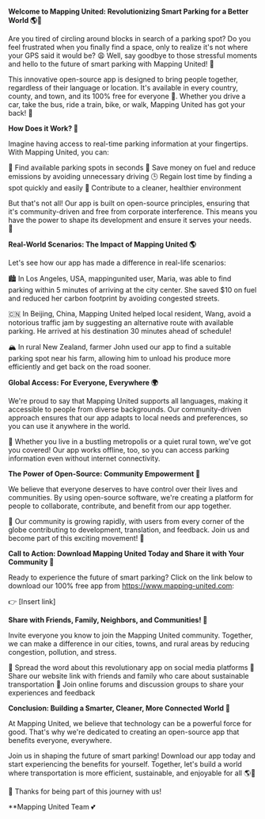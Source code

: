 **Welcome to Mapping United: Revolutionizing Smart Parking for a Better World 🌎🚗**

Are you tired of circling around blocks in search of a parking spot? Do you feel frustrated when you finally find a space, only to realize it's not where your GPS said it would be? 😩 Well, say goodbye to those stressful moments and hello to the future of smart parking with Mapping United! 🚀

This innovative open-source app is designed to bring people together, regardless of their language or location. It's available in every country, county, and town, and its 100% free for everyone 🌟. Whether you drive a car, take the bus, ride a train, bike, or walk, Mapping United has got your back! 👫

**How Does it Work? 🤔**

Imagine having access to real-time parking information at your fingertips. With Mapping United, you can:

📍 Find available parking spots in seconds
💸 Save money on fuel and reduce emissions by avoiding unnecessary driving
🕒 Regain lost time by finding a spot quickly and easily
🌟 Contribute to a cleaner, healthier environment

But that's not all! Our app is built on open-source principles, ensuring that it's community-driven and free from corporate interference. This means you have the power to shape its development and ensure it serves your needs. 🤝

**Real-World Scenarios: The Impact of Mapping United 🌎**

Let's see how our app has made a difference in real-life scenarios:

🏙️ In Los Angeles, USA, mappingunited user, Maria, was able to find parking within 5 minutes of arriving at the city center. She saved $10 on fuel and reduced her carbon footprint by avoiding congested streets.

🇨🇳 In Beijing, China, Mapping United helped local resident, Wang, avoid a notorious traffic jam by suggesting an alternative route with available parking. He arrived at his destination 30 minutes ahead of schedule!

🏔️ In rural New Zealand, farmer John used our app to find a suitable parking spot near his farm, allowing him to unload his produce more efficiently and get back on the road sooner.

**Global Access: For Everyone, Everywhere 🌍**

We're proud to say that Mapping United supports all languages, making it accessible to people from diverse backgrounds. Our community-driven approach ensures that our app adapts to local needs and preferences, so you can use it anywhere in the world.

🌟 Whether you live in a bustling metropolis or a quiet rural town, we've got you covered! Our app works offline, too, so you can access parking information even without internet connectivity.

**The Power of Open-Source: Community Empowerment 🤝**

We believe that everyone deserves to have control over their lives and communities. By using open-source software, we're creating a platform for people to collaborate, contribute, and benefit from our app together.

👥 Our community is growing rapidly, with users from every corner of the globe contributing to development, translation, and feedback. Join us and become part of this exciting movement! 🚀

**Call to Action: Download Mapping United Today and Share it with Your Community 📲**

Ready to experience the future of smart parking? Click on the link below to download our 100% free app from https://www.mapping-united.com:

👉 [Insert link]

**Share with Friends, Family, Neighbors, and Communities! 🤩**

Invite everyone you know to join the Mapping United community. Together, we can make a difference in our cities, towns, and rural areas by reducing congestion, pollution, and stress.

💬 Spread the word about this revolutionary app on social media platforms
📢 Share our website link with friends and family who care about sustainable transportation
👥 Join online forums and discussion groups to share your experiences and feedback

**Conclusion: Building a Smarter, Cleaner, More Connected World 🌟**

At Mapping United, we believe that technology can be a powerful force for good. That's why we're dedicated to creating an open-source app that benefits everyone, everywhere.

Join us in shaping the future of smart parking! Download our app today and start experiencing the benefits for yourself. Together, let's build a world where transportation is more efficient, sustainable, and enjoyable for all 🌎💚

👏 Thanks for being part of this journey with us!

**Mapping United Team 💕